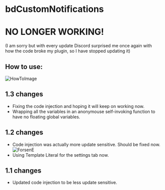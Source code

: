 # bdCustomNotifications

# NO LONGER WORKING!
(I am sorry but with every update Discord surprised me once again with how the code broke my plugin, so I have stopped updating it)

## How to use:
![HowToImage](https://github.com/yoshivb/bdCustomNotifications/blob/master/HowTo.gif?raw=true)

## 1.3 changes
* Fixing the code injection and hoping it will keep on working now.
* Wrapping all the variables in an anonymouse self-invoking function to have no floating global variables.

## 1.2 changes
* Code injection was actually more update sensitive. Should be fixed now.
![ForsenE](http://i.imgur.com/9a5Opx7.png)
* Using Template Literal for the settings tab now.

## 1.1 changes
* Updated code injection to be less update sensitive.
